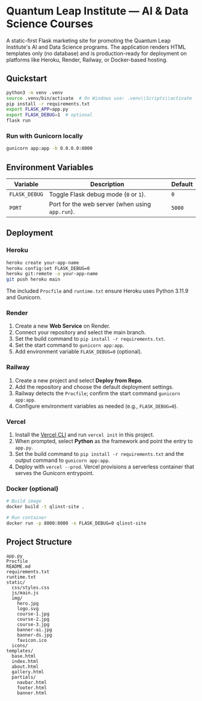 # Quantum Leap Institute — AI & Data Science Courses

A static-first Flask marketing site for promoting the Quantum Leap Institute&apos;s AI and Data Science programs. The application renders HTML templates only (no database) and is production-ready for deployment on platforms like Heroku, Render, Railway, or Docker-based hosting.

## Quickstart

```bash
python3 -m venv .venv
source .venv/bin/activate  # On Windows use: .venv\\Scripts\\activate
pip install -r requirements.txt
export FLASK_APP=app.py
export FLASK_DEBUG=1  # optional
flask run
```

### Run with Gunicorn locally

```bash
gunicorn app:app -b 0.0.0.0:8000
```

## Environment Variables

| Variable      | Description                               | Default |
| ------------- | ----------------------------------------- | ------- |
| `FLASK_DEBUG` | Toggle Flask debug mode (`0` or `1`).     | `0`     |
| `PORT`        | Port for the web server (when using `app.run`). | `5000` |

## Deployment

### Heroku

```bash
heroku create your-app-name
heroku config:set FLASK_DEBUG=0
heroku git:remote -a your-app-name
git push heroku main
```

The included `Procfile` and `runtime.txt` ensure Heroku uses Python 3.11.9 and Gunicorn.

### Render

1. Create a new **Web Service** on Render.
2. Connect your repository and select the main branch.
3. Set the build command to `pip install -r requirements.txt`.
4. Set the start command to `gunicorn app:app`.
5. Add environment variable `FLASK_DEBUG=0` (optional).

### Railway

1. Create a new project and select **Deploy from Repo**.
2. Add the repository and choose the default deployment settings.
3. Railway detects the `Procfile`; confirm the start command `gunicorn app:app`.
4. Configure environment variables as needed (e.g., `FLASK_DEBUG=0`).

### Vercel

1. Install the [Vercel CLI](https://vercel.com/docs/cli) and run `vercel init` in this project.
2. When prompted, select **Python** as the framework and point the entry to `app.py`.
3. Set the build command to `pip install -r requirements.txt` and the output command to `gunicorn app:app`.
4. Deploy with `vercel --prod`. Vercel provisions a serverless container that serves the Gunicorn entrypoint.

### Docker (optional)

```bash
# Build image
docker build -t qlinst-site .

# Run container
docker run -p 8000:8000 -e FLASK_DEBUG=0 qlinst-site
```

## Project Structure

```
app.py
Procfile
README.md
requirements.txt
runtime.txt
static/
  css/styles.css
  js/main.js
  img/
    hero.jpg
    logo.svg
    course-1.jpg
    course-2.jpg
    course-3.jpg
    banner-ai.jpg
    banner-ds.jpg
    favicon.ico
  icons/
templates/
  base.html
  index.html
  about.html
  gallery.html
  partials/
    navbar.html
    footer.html
    banner.html
```

